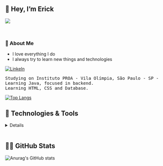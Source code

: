 ## 👋 Hey, I’m Erick

![](https://visitor-badge.glitch.me/badge?page_id=ErickFThomaz)


<br>

### 📖 About Me

* I love everything I do
* I always try to learn new things and technologies


[<img alt= "LinkeIn" src="https://img.shields.io/badge/linkedin%20-%230077B5.svg?&style=for-the-badge&logo=linkedin&logoColor=white">](https://google.com)
<pre class="tab">
Studying on Instituto PROA - Vila Olímpia, São Paulo - SP - Brazil
Learning Java, focused in backend.
Learning HTML, CSS and Database.
</pre>

[![Top Langs](https://github-readme-stats.vercel.app/api/top-langs/?username=ErickFThomaz&langs_count=5&theme=radical)](https://github.com/ErickFThomaz)

## 🔧 Technologies & Tools

<details>

* Programming languages

<p>
<img alt="Java" src="https://img.shields.io/badge/java-%23ED8B00.svg?&style=for-the-badge&logo=java&logoColor=white"/>
<img alt="HTML5" src="https://img.shields.io/badge/html5%20-%23E34F26.svg?&style=for-the-badge&logo=html5&logoColor=white"/>
<img alt="CSS3" src="https://img.shields.io/badge/css3%20-%231572B6.svg?&style=for-the-badge&logo=css3&logoColor=white"/>
<img alt="MySQL" src="https://img.shields.io/badge/mysql-%2300f.svg?&style=for-the-badge&logo=mysql&logoColor=white"/>
</p>


* Web Server
<p>
<img alt="Nginx" src="https://img.shields.io/badge/nginx%20-%23009639.svg?&style=for-the-badge&logo=nginx&logoColor=white"/>
</p>

* Operational systems
<p>
<img alt="Ubuntu" src="https://img.shields.io/badge/Ubuntu-E95420?style=for-the-badge&logo=ubuntu&logoColor=white" />
<img alt="Windows 10" src="https://img.shields.io/badge/Windows-0078D6?style=for-the-badge&logo=windows&logoColor=white" />
</p>

* Tools
<p>
<img alt="Git" src="https://img.shields.io/badge/git%20-%23F05033.svg?&style=for-the-badge&logo=git&logoColor=white"/>
<img alt="GitHub" src="https://img.shields.io/badge/github%20-%23121011.svg?&style=for-the-badge&logo=github&logoColor=white"/>
<img alt="IDEA" src="https://img.shields.io/badge/Editor-IntelliJ_IDEA-informational?style=for-the-badge&logo=intellij-idea&logoColor=white&color=2bbc8a">
</p>
</details>

</br>

## 👨‍💻 GitHub Stats

![Anurag's GitHub stats](https://github-readme-stats.vercel.app/api?username=ErickFThomaz&show_icons=true&theme=radical&count_private=true)
